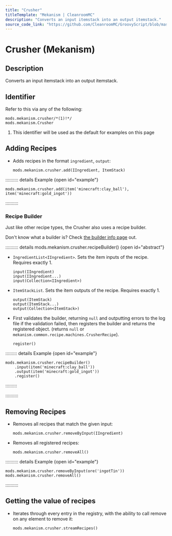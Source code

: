 ```yaml
---
title: "Crusher"
titleTemplate: "Mekanism | CleanroomMC"
description: "Converts an input itemstack into an output itemstack."
source_code_link: "https://github.com/CleanroomMC/GroovyScript/blob/master/src/main/java/com/cleanroommc/groovyscript/compat/mods/mekanism/Crusher.java"
---
```


# Crusher (Mekanism)

## Description

Converts an input itemstack into an output itemstack.

## Identifier

Refer to this via any of the following:

```groovy:no-line-numbers {1}
mods.mekanism.crusher/*(1)!*/
mods.mekanism.Crusher
```

1. This identifier will be used as the default for examples on this page

## Adding Recipes

- Adds recipes in the format `ingredient`, `output`:

    ```groovy:no-line-numbers
    mods.mekanism.crusher.add(IIngredient, ItemStack)
    ```

:::::::::: details Example {open id="example"}
```groovy:no-line-numbers
mods.mekanism.crusher.add(item('minecraft:clay_ball'), item('minecraft:gold_ingot'))
```

::::::::::

### Recipe Builder

Just like other recipe types, the Crusher also uses a recipe builder.

Don't know what a builder is? Check [the builder info page](../../../groovy/builder.md) out.

:::::::::: details mods.mekanism.crusher.recipeBuilder() {open id="abstract"}
- `IngredientList<IIngredient>`. Sets the item inputs of the recipe. Requires exactly 1.

    ```groovy:no-line-numbers
    input(IIngredient)
    input(IIngredient...)
    input(Collection<IIngredient>)
    ```

- `ItemStackList`. Sets the item outputs of the recipe. Requires exactly 1.

    ```groovy:no-line-numbers
    output(ItemStack)
    output(ItemStack...)
    output(Collection<ItemStack>)
    ```

- First validates the builder, returning `null` and outputting errors to the log file if the validation failed, then registers the builder and returns the registered object. (returns `null` or `mekanism.common.recipe.machines.CrusherRecipe`).

    ```groovy:no-line-numbers
    register()
    ```

::::::::: details Example {open id="example"}
```groovy:no-line-numbers
mods.mekanism.crusher.recipeBuilder()
    .input(item('minecraft:clay_ball'))
    .output(item('minecraft:gold_ingot'))
    .register()
```

:::::::::

::::::::::

## Removing Recipes

- Removes all recipes that match the given input:

    ```groovy:no-line-numbers
    mods.mekanism.crusher.removeByInput(IIngredient)
    ```

- Removes all registered recipes:

    ```groovy:no-line-numbers
    mods.mekanism.crusher.removeAll()
    ```

:::::::::: details Example {open id="example"}
```groovy:no-line-numbers
mods.mekanism.crusher.removeByInput(ore('ingotTin'))
mods.mekanism.crusher.removeAll()
```

::::::::::

## Getting the value of recipes

- Iterates through every entry in the registry, with the ability to call remove on any element to remove it:

    ```groovy:no-line-numbers
    mods.mekanism.crusher.streamRecipes()
    ```

